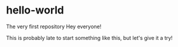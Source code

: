 # hello-world
The very first repository
Hey everyone!

This is probably late to start something like this, but let's give it a try!

